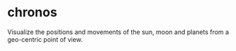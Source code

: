 # chronos
Visualize the positions and movements of the sun, moon and planets from a geo-centric point of view.
